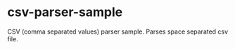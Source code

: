 csv-parser-sample
=================

CSV (comma separated values) parser sample.
Parses space separated csv file.
